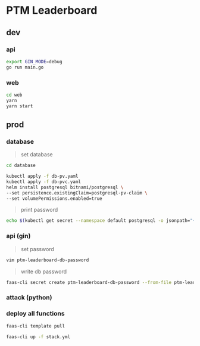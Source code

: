 # PTM Leaderboard


## dev

### api

```bash
export GIN_MODE=debug
go run main.go
```

### web

```bash
cd web
yarn
yarn start
```



## prod


### database

> set database

```bash
cd database
```

```bash
kubectl apply -f db-pv.yaml
kubectl apply -f db-pvc.yaml
helm install postgresql bitnami/postgresql \
--set persistence.existingClaim=postgresql-pv-claim \
--set volumePermissions.enabled=true
```

> print password

```bash
echo $(kubectl get secret --namespace default postgresql -o jsonpath="{.data.postgresql-password}" | base64 --decode)
```


### api (gin)

> set password

```bash
vim ptm-leaderboard-db-password
```

> write db password

```bash
faas-cli secret create ptm-leaderboard-db-password --from-file ptm-leaderboard-db-password
```


### attack (python)




### deploy all functions

```sh
faas-cli template pull

faas-cli up -f stack.yml
```
